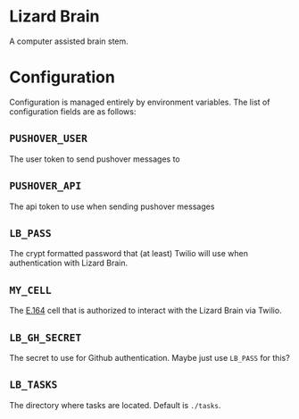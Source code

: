 # Lizard Brain

A computer assisted brain stem.

# Configuration

Configuration is managed entirely by environment variables.  The list of
configuration fields are as follows:

## `PUSHOVER_USER`

The user token to send pushover messages to

## `PUSHOVER_API`

The api token to use when sending pushover messages

## `LB_PASS`

The crypt formatted password that (at least) Twilio will use when authentication
with Lizard Brain.

## `MY_CELL`

The [E.164](https://http://en.wikipedia.org/wiki/E.164) cell that is authorized
to interact with the Lizard Brain via Twilio.

## `LB_GH_SECRET`

The secret to use for Github authentication.  Maybe just use `LB_PASS` for this?

## `LB_TASKS`

The directory where tasks are located.  Default is `./tasks`.
